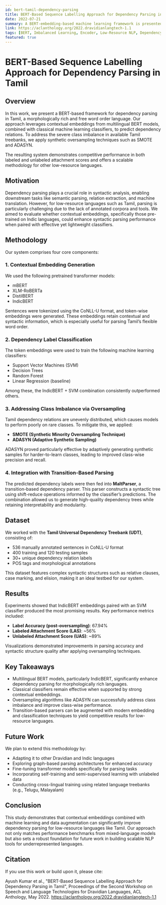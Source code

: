 ```yaml
---
id: bert-tamil-dependency-parsing
title: BERT-Based Sequence Labelling Approach for Dependency Parsing in Tamil
date: 2022-07-21
summary: A BERT-embedding-based machine learning framework is presented in this work for dependency parsing in Tamil, addressing the challenges of class imbalance and free word order through contextual token representations and oversampling techniques.
link: https://aclanthology.org/2022.dravidianlangtech-1.1
tags: [BERT, Imbalanced Learning, Encoder, Low-Resource NLP, Dependency Parsing, Machine Learning]
featured: true
---
```


# BERT-Based Sequence Labelling Approach for Dependency Parsing in Tamil

## Overview

In this work, we present a BERT-based framework for dependency parsing in Tamil, a morphologically rich and free word order language. Our approach leverages contextual embeddings from multilingual BERT models, combined with classical machine learning classifiers, to predict dependency relations. To address the severe class imbalance in available Tamil treebanks, we apply synthetic oversampling techniques such as SMOTE and ADASYN.

The resulting system demonstrates competitive performance in both labeled and unlabeled attachment scores and offers a scalable methodology for other low-resource languages.

## Motivation

Dependency parsing plays a crucial role in syntactic analysis, enabling downstream tasks like semantic parsing, relation extraction, and machine translation. However, for low-resource languages such as Tamil, parsing is particularly challenging due to the lack of annotated corpora and tools. We aimed to evaluate whether contextual embeddings, specifically those pre-trained on Indic languages, could enhance syntactic parsing performance when paired with effective yet lightweight classifiers.

## Methodology

Our system comprises four core components:

### 1. Contextual Embedding Generation

We used the following pretrained transformer models:

* mBERT
* XLM-RoBERTa
* DistilBERT
* IndicBERT

Sentences were tokenized using the CoNLL-U format, and token-wise embeddings were generated. These embeddings retain contextual and syntactic information, which is especially useful for parsing Tamil’s flexible word order.

### 2. Dependency Label Classification

The token embeddings were used to train the following machine learning classifiers:

* Support Vector Machines (SVM)
* Decision Trees
* Random Forest
* Linear Regression (baseline)

Among these, the IndicBERT + SVM combination consistently outperformed others.

### 3. Addressing Class Imbalance via Oversampling

Tamil dependency relations are unevenly distributed, which causes models to perform poorly on rare classes. To mitigate this, we applied:

* **SMOTE (Synthetic Minority Oversampling Technique)**
* **ADASYN (Adaptive Synthetic Sampling)**

ADASYN proved particularly effective by adaptively generating synthetic samples for harder-to-learn classes, leading to improved class-wise precision and recall.

### 4. Integration with Transition-Based Parsing

The predicted dependency labels were then fed into **MaltParser**, a transition-based dependency parser. This parser constructs a syntactic tree using shift-reduce operations informed by the classifier’s predictions. The combination allowed us to generate high-quality dependency trees while retaining interpretability and modularity.

## Dataset

We worked with the **Tamil Universal Dependency Treebank (UDT)**, consisting of:

* 536 manually annotated sentences in CoNLL-U format
* 400 training and 120 testing samples
* 30+ unique dependency relation labels
* POS tags and morphological annotations

This dataset features complex syntactic structures such as relative clauses, case marking, and elision, making it an ideal testbed for our system.

## Results

Experiments showed that IndicBERT embeddings paired with an SVM classifier produced the most promising results. Key performance metrics included:

* **Label Accuracy (post-oversampling)**: 67.94%
* **Labeled Attachment Score (LAS)**: \~56%
* **Unlabeled Attachment Score (UAS)**: \~89%

Visualizations demonstrated improvements in parsing accuracy and syntactic structure quality after applying oversampling techniques.

## Key Takeaways

* Multilingual BERT models, particularly IndicBERT, significantly enhance dependency parsing for morphologically rich languages.
* Classical classifiers remain effective when supported by strong contextual embeddings.
* Oversampling algorithms like ADASYN can successfully address class imbalance and improve class-wise performance.
* Transition-based parsers can be augmented with modern embedding and classification techniques to yield competitive results for low-resource languages.

## Future Work

We plan to extend this methodology by:

* Adapting it to other Dravidian and Indic languages
* Exploring graph-based parsing architectures for enhanced accuracy
* Fine-tuning transformer models specifically for parsing tasks
* Incorporating self-training and semi-supervised learning with unlabeled data
* Conducting cross-lingual training using related language treebanks (e.g., Telugu, Malayalam)

## Conclusion

This study demonstrates that contextual embeddings combined with machine learning and data augmentation can significantly improve dependency parsing for low-resource languages like Tamil. Our approach not only matches performance benchmarks from mixed-language models but also sets a robust foundation for future work in building scalable NLP tools for underrepresented languages.

## Citation
If you use this work or build upon it, please cite:

Ayush Kumar et al., "BERT-Based Sequence Labelling Approach for Dependency Parsing in Tamil", Proceedings of the Second Workshop on Speech and Language Technologies for Dravidian Languages, ACL Anthology, May 2022. https://aclanthology.org/2022.dravidianlangtech-1.1